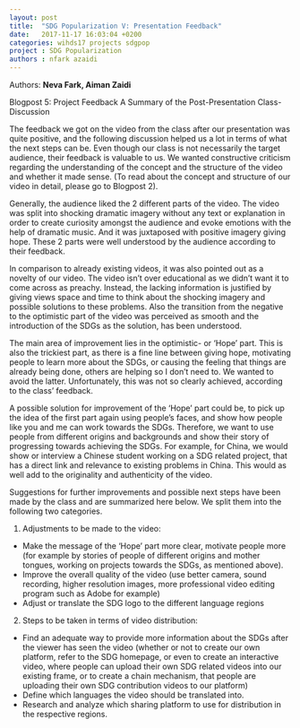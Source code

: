 ```yaml
---
layout: post
title:  "SDG Popularization V: Presentation Feedback"
date:   2017-11-17 16:03:04 +0200
categories: wihds17 projects sdgpop
project : SDG Popularization
authors : nfark azaidi
---
```


Authors: **Neva Fark, Aiman Zaidi**

Blogpost 5: Project Feedback
A Summary of the Post-Presentation Class-Discussion

The feedback we got on the video from the class after our presentation was quite positive, and the following discussion helped us a lot in terms of what the next steps can be. Even though our class is not necessarily the target audience, their feedback is valuable to us. We wanted constructive criticism regarding the understanding of the concept and the structure of the video and whether it made sense. (To read about the concept and structure of our video in detail, please go to Blogpost 2).

Generally, the audience liked the 2 different parts of the video. The video was split into shocking dramatic imagery without any text or explanation in order to create curiosity amongst the audience and evoke emotions with the help of dramatic music. And it was juxtaposed with positive imagery giving hope. These 2 parts were well understood by the audience according to their feedback.

In comparison to already existing videos, it was also pointed out as a novelty of our video. The video isn’t over educational as we didn’t want it to come across as preachy. Instead, the lacking information is justified by giving views space and time to think about the shocking imagery and possible solutions to these problems. Also the transition from the negative to the optimistic part of the video was perceived as smooth and the introduction of the SDGs as the solution, has been understood.

The main area of improvement lies in the optimistic- or ‘Hope’ part. This is also the trickiest part, as there is a fine line between giving hope, motivating people to learn more about the SDGs, or causing the feeling that things are already being done, others are helping so I don’t need to. We wanted to avoid the latter. Unfortunately, this was not so clearly achieved, according to the class’ feedback.

A possible solution for improvement of the ‘Hope’ part could be, to pick up the idea of the first part again using people’s faces, and show how people like you and me can work towards the SDGs. Therefore, we want to use people from different origins and backgrounds and show their story of progressing towards achieving the SDGs. For example, for China, we would show or interview a Chinese student working on a SDG related project, that has a direct link and relevance to existing problems in China. This would as well add to the originality and authenticity of the video.

Suggestions for further improvements and possible next steps have been made by the class and are summarized here below. We split them into the following two categories.

1. Adjustments to be made to the video:

- Make the message of the ‘Hope’ part more clear, motivate people more (for example by stories of  people of different origins and mother tongues, working on projects towards the SDGs, as mentioned above).
- Improve the overall quality of the video (use better camera, sound recording, higher resolution images, more professional video editing program such as Adobe for example)
- Adjust or translate the SDG logo to the different language regions

2. Steps to be taken in terms of video distribution:

- Find an adequate way to provide more information about the SDGs after the viewer has seen the video (whether or not to create our own platform, refer to the SDG homepage, or even to create an interactive video, where people can upload their own SDG related videos into our existing frame, or to create a chain mechanism, that people are uploading their own SDG contribution videos to our platform)
- Define which languages the video should be translated into.
- Research and analyze which sharing platform to use for distribution in the respective regions.
